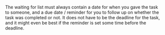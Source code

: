 The waiting for list must always contain a date for when you gave the task to someone, and a due date / reminder for you to follow up on whether the task was completed or not. It does not have to be the deadline for the task, and it might even be best if the reminder is set some time before the deadline.
